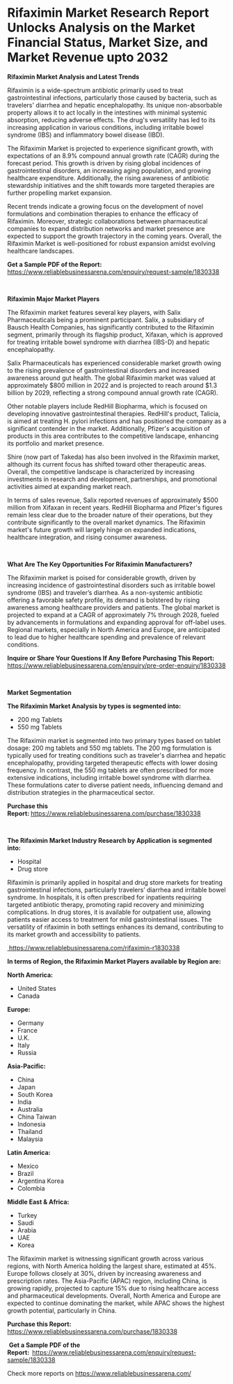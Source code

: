 <p><h1>Rifaximin Market Research Report Unlocks Analysis on the Market Financial Status, Market Size, and Market Revenue upto 2032</h1></p><p><strong>Rifaximin Market Analysis and Latest Trends</strong></p>
<p><p>Rifaximin is a wide-spectrum antibiotic primarily used to treat gastrointestinal infections, particularly those caused by bacteria, such as travelers' diarrhea and hepatic encephalopathy. Its unique non-absorbable property allows it to act locally in the intestines with minimal systemic absorption, reducing adverse effects. The drug's versatility has led to its increasing application in various conditions, including irritable bowel syndrome (IBS) and inflammatory bowel disease (IBD).</p><p>The Rifaximin Market is projected to experience significant growth, with expectations of an 8.9% compound annual growth rate (CAGR) during the forecast period. This growth is driven by rising global incidences of gastrointestinal disorders, an increasing aging population, and growing healthcare expenditure. Additionally, the rising awareness of antibiotic stewardship initiatives and the shift towards more targeted therapies are further propelling market expansion. </p><p>Recent trends indicate a growing focus on the development of novel formulations and combination therapies to enhance the efficacy of Rifaximin. Moreover, strategic collaborations between pharmaceutical companies to expand distribution networks and market presence are expected to support the growth trajectory in the coming years. Overall, the Rifaximin Market is well-positioned for robust expansion amidst evolving healthcare landscapes.</p></p>
<p><strong>Get a Sample PDF of the Report:&nbsp;</strong> <a href="https://www.reliablebusinessarena.com/enquiry/request-sample/1830338?utm_campaign=2452&utm_medium=2&utm_source=Github&utm_content=ia&utm_term=08032025&utm_id=rifaximin">https://www.reliablebusinessarena.com/enquiry/request-sample/1830338</a></p>
<p>&nbsp;</p>
<p><strong>Rifaximin Major Market Players</strong></p>
<p><p>The Rifaximin market features several key players, with Salix Pharmaceuticals being a prominent participant. Salix, a subsidiary of Bausch Health Companies, has significantly contributed to the Rifaximin segment, primarily through its flagship product, Xifaxan, which is approved for treating irritable bowel syndrome with diarrhea (IBS-D) and hepatic encephalopathy.</p><p>Salix Pharmaceuticals has experienced considerable market growth owing to the rising prevalence of gastrointestinal disorders and increased awareness around gut health. The global Rifaximin market was valued at approximately $800 million in 2022 and is projected to reach around $1.3 billion by 2029, reflecting a strong compound annual growth rate (CAGR).</p><p>Other notable players include RedHill Biopharma, which is focused on developing innovative gastrointestinal therapies. RedHill's product, Talicia, is aimed at treating H. pylori infections and has positioned the company as a significant contender in the market. Additionally, Pfizer's acquisition of products in this area contributes to the competitive landscape, enhancing its portfolio and market presence.</p><p>Shire (now part of Takeda) has also been involved in the Rifaximin market, although its current focus has shifted toward other therapeutic areas. Overall, the competitive landscape is characterized by increasing investments in research and development, partnerships, and promotional activities aimed at expanding market reach.</p><p>In terms of sales revenue, Salix reported revenues of approximately $500 million from Xifaxan in recent years. RedHill Biopharma and Pfizer's figures remain less clear due to the broader nature of their operations, but they contribute significantly to the overall market dynamics. The Rifaximin market's future growth will largely hinge on expanded indications, healthcare integration, and rising consumer awareness.</p></p>
<p>&nbsp;</p>
<p><strong>What Are The Key Opportunities For Rifaximin Manufacturers?</strong></p>
<p><p>The Rifaximin market is poised for considerable growth, driven by increasing incidence of gastrointestinal disorders such as irritable bowel syndrome (IBS) and traveler’s diarrhea. As a non-systemic antibiotic offering a favorable safety profile, its demand is bolstered by rising awareness among healthcare providers and patients. The global market is projected to expand at a CAGR of approximately 7% through 2028, fueled by advancements in formulations and expanding approval for off-label uses. Regional markets, especially in North America and Europe, are anticipated to lead due to higher healthcare spending and prevalence of relevant conditions.</p></p>
<p><strong>Inquire or Share Your Questions If Any Before Purchasing This Report:</strong> <a href="https://www.reliablebusinessarena.com/enquiry/pre-order-enquiry/1830338?utm_campaign=2452&utm_medium=2&utm_source=Github&utm_content=ia&utm_term=08032025&utm_id=rifaximin">https://www.reliablebusinessarena.com/enquiry/pre-order-enquiry/1830338</a></p>
<p>&nbsp;</p>
<p><strong>Market Segmentation</strong></p>
<p><strong>The Rifaximin Market Analysis by types is segmented into:</strong></p>
<p><ul><li>200 mg Tablets</li><li>550 mg Tablets</li></ul></p>
<p><p>The Rifaximin market is segmented into two primary types based on tablet dosage: 200 mg tablets and 550 mg tablets. The 200 mg formulation is typically used for treating conditions such as traveler's diarrhea and hepatic encephalopathy, providing targeted therapeutic effects with lower dosing frequency. In contrast, the 550 mg tablets are often prescribed for more extensive indications, including irritable bowel syndrome with diarrhea. These formulations cater to diverse patient needs, influencing demand and distribution strategies in the pharmaceutical sector.</p></p>
<p><strong>Purchase this Report:&nbsp;</strong><a href="https://www.reliablebusinessarena.com/purchase/1830338?utm_campaign=2452&utm_medium=2&utm_source=Github&utm_content=ia&utm_term=08032025&utm_id=rifaximin">https://www.reliablebusinessarena.com/purchase/1830338</a></p>
<p>&nbsp;</p>
<p><strong>The Rifaximin Market Industry Research by Application is segmented into:</strong></p>
<p><ul><li>Hospital</li><li>Drug store</li></ul></p>
<p><p>Rifaximin is primarily applied in hospital and drug store markets for treating gastrointestinal infections, particularly travelers’ diarrhea and irritable bowel syndrome. In hospitals, it is often prescribed for inpatients requiring targeted antibiotic therapy, promoting rapid recovery and minimizing complications. In drug stores, it is available for outpatient use, allowing patients easier access to treatment for mild gastrointestinal issues. The versatility of rifaximin in both settings enhances its demand, contributing to its market growth and accessibility to patients.</p></p>
<p><a href="https://www.reliablebusinessarena.com/rifaximin-r1830338?utm_campaign=2452&utm_medium=2&utm_source=Github&utm_content=ia&utm_term=08032025&utm_id=rifaximin">&nbsp;https://www.reliablebusinessarena.com/rifaximin-r1830338</a></p>
<p><strong>In terms of Region, the Rifaximin Market Players available by Region are:</strong></p>
<p>
    <p> <strong> North America: </strong>
        <ul>
            <li>United States</li>
            <li>Canada</li>
        </ul>
        </p> 
    <p> <strong> Europe: </strong>
        <ul>
            <li>Germany</li>
            <li>France</li>
            <li>U.K.</li>
            <li>Italy</li>
            <li>Russia</li>
        </ul>
        </p> 
    <p> <strong> Asia-Pacific: </strong>
        <ul>
            <li>China</li>
            <li>Japan</li>
            <li>South Korea</li>
            <li>India</li>
            <li>Australia</li>
            <li>China Taiwan</li>
            <li>Indonesia</li>
            <li>Thailand</li>
            <li>Malaysia</li>
        </ul>
        </p> 
    <p> <strong> Latin America: </strong>
        <ul>
            <li>Mexico</li>
            <li>Brazil</li>
            <li>Argentina Korea</li>
            <li>Colombia</li>
        </ul>
        </p> 
    <p> <strong> Middle East & Africa: </strong>
        <ul>
            <li>Turkey</li>
            <li>Saudi</li>
            <li>Arabia</li>
            <li>UAE</li>
            <li>Korea</li>
        </ul>
    </p>
    </p>
<p><p>The Rifaximin market is witnessing significant growth across various regions, with North America holding the largest share, estimated at 45%. Europe follows closely at 30%, driven by increasing awareness and prescription rates. The Asia-Pacific (APAC) region, including China, is growing rapidly, projected to capture 15% due to rising healthcare access and pharmaceutical developments. Overall, North America and Europe are expected to continue dominating the market, while APAC shows the highest growth potential, particularly in China.</p></p>
<p><strong>Purchase this Report: </strong><a href="https://www.reliablebusinessarena.com/purchase/1830338?utm_campaign=2452&utm_medium=2&utm_source=Github&utm_content=ia&utm_term=08032025&utm_id=rifaximin">https://www.reliablebusinessarena.com/purchase/1830338</a></p>
<p>&nbsp;<strong>Get a Sample PDF of the Report:&nbsp;&nbsp;</strong><a href="https://www.reliablebusinessarena.com/enquiry/request-sample/1830338?utm_campaign=2452&utm_medium=2&utm_source=Github&utm_content=ia&utm_term=08032025&utm_id=rifaximin">https://www.reliablebusinessarena.com/enquiry/request-sample/1830338</a></p>
<p><strong></strong></p>
<p>Check more reports on <a href="https://www.reliablebusinessarena.com/?utm_campaign=2452&utm_medium=2&utm_source=Github&utm_content=ia&utm_term=08032025&utm_id=rifaximin">https://www.reliablebusinessarena.com/</a></p>